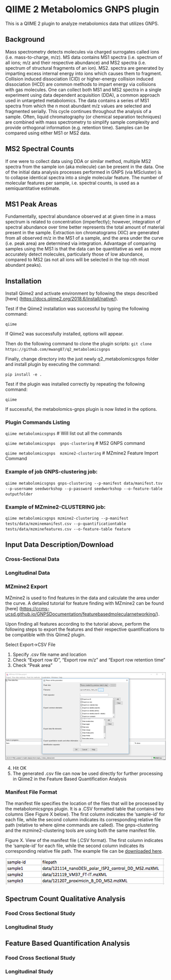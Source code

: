 # QIIME 2 Metabolomics GNPS plugin

This is a QIIME 2 plugin to analyze metabolomics data that utilizes GNPS.

## Background

Mass spectrometry detects molecules via charged surrogates called ions (i.e. mass-to-charge, m/z). MS data contains MS1 spectra (i.e. spectrum of all ions; m/z and their respective abundance) and MS2 spectra (i.e. spectrum of structural fragments of an ion). MS2. spectra are generated by imparting excess internal energy into ions which causes them to fragment. Collision induced dissociation (CID) or higher-energy collision induced dissociation (HCD) are common methods to impart energy via collisions with gas molecules. One can collect both MS1 and MS2 spectra in a single experiment using data dependent acquisition (DDA), a common approach used in untargeted metabolomics. The data contains a series of MS1 spectra from which the n most abundant m/z values are selected and fragmented serially. This cycle continues throughout the analysis of a sample. Often, liquid chromatography (or chemical separation techniques) are combined with mass spectrometry to simplify sample complexity and provide orthogonal information (e.g. retention time). Samples can be compared using either MS1 or MS2 data.

## MS2 Spectral Counts

If one were to collect data using DDA or similar method, multiple MS2 spectra from the sample ion (aka molecule) can be present in the data. One of the initial data analysis processes performed in GNPS (via MScluster) is to collapse identical spectra into a single molecular feature. The number of molecular features per sample, i.e. spectral counts, is used as a semiquantitative estimate.

## MS1 Peak Areas

Fundamentally, spectral abundance observed at at given time in a mass spectrum is related to concentration (imperfectly); however, integration of spectral abundance over time better represents the total amount of material present in the sample. Extraction ion chromatograms (XIC) are generated from all observed m/z in the MS1 of a sample, and the area under the curve (i.e. peak area) are determined via integration. Advantage of comparing samples using the MS1 is that the data can be quantitative as well as more accurately detect molecules, particularly those of low abundance, compared to MS2 (as not all ions will be selected in the top nth most abundant peaks).

## Installation

Install Qiime2 and activate environment by following the steps described [here] (https://docs.qiime2.org/2018.6/install/native/).

Test if the Qiime2 installation was successful by typing the following command:

`qiime`

If Qiime2 was successfully installed, options will appear.

Then do the following command to clone the plugin scripts:
`git clone https://github.com/mwang87/q2_metabolomicsgnps`

Finally, change directory into the just newly q2_metabolomicsgnps folder and install plugin by executing the command:

`pip install -e .`

Test if the plugin was installed correctly by repeating the following command:

`qiime`

If successful, the metabolomics-gnps plugin is now listed in the options.

### Plugin Commands Listing

`qiime metabolomicsgnps` # Will list out all the commands

`qiime metabolomicsgnps  gnps-clustering` # MS2 GNPS command

`qiime metabolomicsgnps  mzmine2-clustering` # MZmine2 Feature Import Command

### Example of job GNPS-clustering job:

`qiime metabolomicsgnps gnps-clustering --p-manifest data/manifest.tsv --p-username seedworkshop --p-password seedworkshop --o-feature-table outputfolder`

### Example of MZmine2-CLUSTERING job:

`qiime metabolomicsgnps mzmine2-clustering --p-manifest tests/data/mzminemanifest.csv --p-quantificationtable tests/data/mzminefeatures.csv --o-feature-table feature`

## Input Data Description/Download

### Cross-Sectional Data

### Longitudinal Data

### MZmine2 Export

MZmine2 is used to find features in the data and calculate the area under the curve. A detailed tutorial for feature finding with MZmine2 can be found [here] (https://ccms-ucsd.github.io/GNPSDocumentation/featurebasedmolecularnetworking/).

Upon finding all features according to the tutorial above, perform the following steps to export the features and their respective quantifications to be compatible with this Qiime2 plugin.

Select Export->CSV File

1. Specify .csv file name and location
2. Check “Export row ID”, “Export row m/z” and “Export row retention time”
3. Check “Peak area”

![img](img/mzmine_export.png)

4. Hit OK
5. The generated .csv file can now be used directly for further processing in Qiime2 in the Feature Based Quantification Analysis

### Manifest File Format

The manifest file specifies the location of the files that will be processed by the metabolomicsgnps plugin. It is a .CSV formatted table that contains two columns (See Figure X below). The first column indicates the ‘sample-id’ for each file, while the second column indicates its corresponding relative file path (relative to where qiime commands are called). The gnps-clustering and the mzmine2-clustering tools are using both the same manifest file.

Figure X. View of the manifest file (.CSV format). The first column indicates the ‘sample-id’ for each file, while the second column indicates its corresponding relative file path. The example file can be [downloaded here](https://github.com/mwang87/q2_metabolomicsgnps/raw/master/q2_metabolomicsgnps/tests/data/manifest.tsv).

![img](img/manifest_file.png)

## Spectrum Count Qualitative Analysis

### Food Cross Sectional Study

### Longitudinal Study

## Feature Based Quantification Analysis

### Food Cross Sectional Study

### Longitudinal Study
